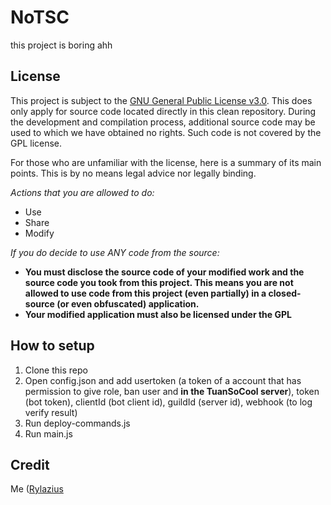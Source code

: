 # NoTSC
this project is boring ahh

## License
This project is subject to the [GNU General Public License v3.0](https://www.gnu.org/licenses/gpl-3.0.en.html). This does only apply for source code located directly in this clean repository. During the development and compilation process, additional source code may be used to which we have obtained no rights. Such code is not covered by the GPL license.

For those who are unfamiliar with the license, here is a summary of its main points. This is by no means legal advice nor legally binding.

*Actions that you are allowed to do:*

- Use
- Share
- Modify

*If you do decide to use ANY code from the source:*

- **You must disclose the source code of your modified work and the source code you took from this project. This means you are not allowed to use code from this project (even partially) in a closed-source (or even obfuscated) application.**
- **Your modified application must also be licensed under the GPL** 

## How to setup
1. Clone this repo
2. Open config.json and add usertoken (a token of a account that has permission to give role, ban user and **in the TuanSoCool server**), token (bot token), clientId (bot client id), guildId (server id), webhook (to log verify result)
3. Run deploy-commands.js
4. Run main.js

## Credit
Me ([Rylazius](https://ayo.so/rylazius)
